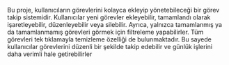 Bu proje, kullanıcıların görevlerini kolayca ekleyip yönetebileceği bir görev takip sistemidir. Kullanıcılar yeni görevler ekleyebilir, tamamlandı olarak işaretleyebilir, düzenleyebilir veya silebilir. Ayrıca, yalnızca tamamlanmış ya da tamamlanmamış görevleri görmek için filtreleme yapabilirler. Tüm görevleri tek tıklamayla temizleme özelliği de bulunmaktadır. Bu sayede kullanıcılar görevlerini düzenli bir şekilde takip edebilir ve günlük işlerini daha verimli hale getirebilirler
